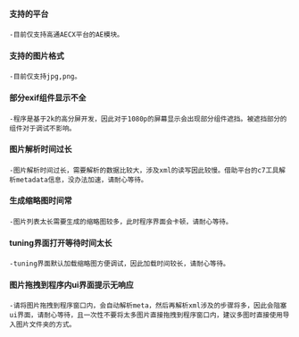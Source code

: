 #### 支持的平台
    -目前仅支持高通AECX平台的AE模块。

#### 支持的图片格式
    -目前仅支持jpg,png。

#### 部分exif组件显示不全
    -程序是基于2k的高分屏开发，因此对于1080p的屏幕显示会出现部分组件遮挡。被遮挡部分的组件对于调试不影响。

#### 图片解析时间过长
    -图片解析时间过长，需要解析的数据比较大，涉及xml的读写因此较慢。借助平台的c7工具解析metadata信息，没办法加速，请耐心等待。

#### 生成缩略图时间常
    -图片列表太长需要生成的缩略图较多，此时程序界面会卡顿，请耐心等待。

#### tuning界面打开等待时间太长
    -tuning界面默认加载缩略图方便调试，因此加载时间较长，请耐心等待。

#### 图片拖拽到程序内ui界面提示无响应
    -请将图片拖拽到程序窗口内，会自动解析meta，然后再解析xml涉及的步骤将多，因此会阻塞ui界面，请耐心等待，且一次性不要将太多图片直接拖拽到程序窗口内，建议多图时直接使用导入图片文件夹的方式。
